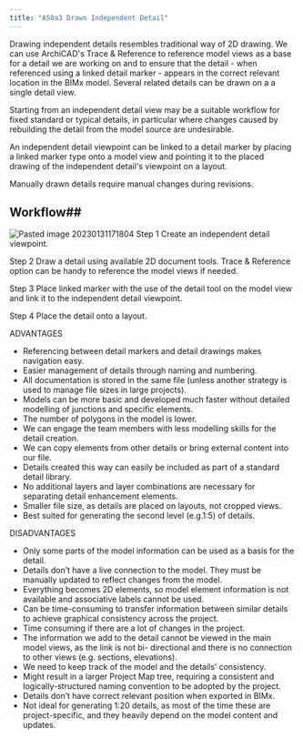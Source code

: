 ```yaml
---
title: "A50a3 Drawn Independent Detail"
---
```

Drawing independent details resembles traditional way of 2D drawing. 
We can use ArchiCAD's Trace & Reference to reference model views as a base for a detail we are working on and to ensure that the detail - when referenced using a linked detail marker - appears in the correct relevant location in the BIMx model.
Several related details can be drawn on a a single detail view.

Starting from an independent detail view may be a suitable workflow for fixed standard or typical details, in particular where changes caused by rebuilding the detail from the model source are undesirable.

An independent detail viewpoint can be linked to a detail marker by placing a linked marker type onto a model view and pointing it to the placed drawing of the independent detail's viewpoint on a layout. 

Manually drawn details require manual changes during revisions.

## Workflow##

![Pasted image 20230131171804](notes/1_Documentation%20Codex/1d_ArchiCAD/_assets/Pasted%20image%2020230131171804.png)
Step 1
Create an independent detail viewpoint.

Step 2
Draw a detail using available 2D document tools. Trace & Reference option can be handy to reference the model views if needed.

Step 3
Place linked marker with the use of the detail tool on the model view and link it to the independent detail viewpoint. 

Step 4
Place the detail onto a layout.

ADVANTAGES

- Referencing between detail markers and detail drawings makes navigation easy. 
- Easier management of details through naming and numbering.
- All documentation is stored in the same file (unless another strategy is used to manage file sizes in large projects).
- Models can be more basic and developed much faster without detailed modelling of junctions and specific elements.
- The number of polygons in the model is lower.
- We can engage the team members with less modelling skills for the detail creation.
- We can copy elements from other details or bring external content into our file.
- Details created this way can easily be included as part of a standard detail library. 
-  No additional layers and layer combinations are necessary for separating detail enhancement elements.
- Smaller file size, as details are placed on layouts, not cropped views.
- Best suited for generating the second level (e.g.1:5) of details.

DISADVANTAGES

- Only some parts of the model information can be used as a basis for the detail.
- Details don’t have a live connection to the model. They must be manually updated to reflect changes from the model.
- Everything becomes 2D elements, so model element information is not available and associative labels cannot be used.
- Can be time-consuming to transfer information between similar details to achieve graphical consistency across the project.
- Time consuming if there are a lot of changes in the project.
- The information we add to the detail cannot be viewed in the main model views, as the link is not bi- directional and there is no connection to other views (e.g. sections, elevations).
- We need to keep track of the model and the details’ consistency.
- Might result in a larger Project Map tree, requiring a consistent and logically-structured naming convention to be adopted by the project.
- Details don’t have correct relevant position when exported in BIMx.
- Not ideal for generating 1:20 details, as most of the time these are project-specific, and they heavily depend on the model content and updates.

